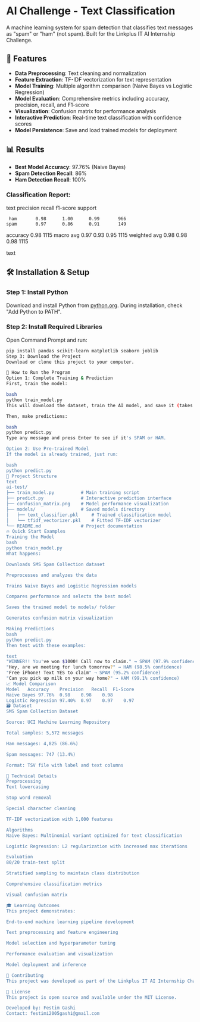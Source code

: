 # AI Challenge - Text Classification

A machine learning system for spam detection that classifies text messages as "spam" or "ham" (not spam). Built for the Linkplus IT AI Internship Challenge.

## 🚀 Features

- **Data Preprocessing**: Text cleaning and normalization
- **Feature Extraction**: TF-IDF vectorization for text representation
- **Model Training**: Multiple algorithm comparison (Naive Bayes vs Logistic Regression)
- **Model Evaluation**: Comprehensive metrics including accuracy, precision, recall, and F1-score
- **Visualization**: Confusion matrix for performance analysis
- **Interactive Prediction**: Real-time text classification with confidence scores
- **Model Persistence**: Save and load trained models for deployment

## 📊 Results

- **Best Model Accuracy**: 97.76% (Naive Bayes)
- **Spam Detection Recall**: 86%
- **Ham Detection Recall**: 100%

### Classification Report:
text
          precision    recall  f1-score   support

     ham       0.98      1.00      0.99       966
    spam       0.97      0.86      0.91       149

accuracy                           0.98      1115
macro avg 0.97 0.93 0.95 1115
weighted avg 0.98 0.98 0.98 1115

text

## 🛠️ Installation & Setup

### Step 1: Install Python
Download and install Python from [python.org](https://python.org). During installation, check "Add Python to PATH".

### Step 2: Install Required Libraries
Open Command Prompt and run:
```bash
pip install pandas scikit-learn matplotlib seaborn joblib
Step 3: Download the Project
Download or clone this project to your computer.

🎯 How to Run the Program
Option 1: Complete Training & Prediction
First, train the model:

bash
python train_model.py
This will download the dataset, train the AI model, and save it (takes 1-2 minutes).

Then, make predictions:

bash
python predict.py
Type any message and press Enter to see if it's SPAM or HAM.

Option 2: Use Pre-trained Model
If the model is already trained, just run:

bash
python predict.py
📁 Project Structure
text
ai-test/
├── train_model.py          # Main training script
├── predict.py              # Interactive prediction interface
├── confusion_matrix.png    # Model performance visualization
├── models/                 # Saved models directory
│   ├── text_classifier.pkl     # Trained classification model
│   └── tfidf_vectorizer.pkl    # Fitted TF-IDF vectorizer
└── README.md               # Project documentation
🔥 Quick Start Examples
Training the Model
bash
python train_model.py
What happens:

Downloads SMS Spam Collection dataset

Preprocesses and analyzes the data

Trains Naive Bayes and Logistic Regression models

Compares performance and selects the best model

Saves the trained model to models/ folder

Generates confusion matrix visualization

Making Predictions
bash
python predict.py
Then test with these examples:

text
"WINNER!! You've won $1000! Call now to claim." → SPAM (97.9% confidence)
"Hey, are we meeting for lunch tomorrow?" → HAM (98.5% confidence)
"Free iPhone! Text YES to claim" → SPAM (95.2% confidence)
"Can you pick up milk on your way home?" → HAM (99.1% confidence)
📈 Model Comparison
Model	Accuracy	Precision	Recall	F1-Score
Naive Bayes	97.76%	0.98	0.98	0.98
Logistic Regression	97.40%	0.97	0.97	0.97
🗃️ Dataset
SMS Spam Collection Dataset

Source: UCI Machine Learning Repository

Total samples: 5,572 messages

Ham messages: 4,825 (86.6%)

Spam messages: 747 (13.4%)

Format: TSV file with label and text columns

🔧 Technical Details
Preprocessing
Text lowercasing

Stop word removal

Special character cleaning

TF-IDF vectorization with 1,000 features

Algorithms
Naive Bayes: Multinomial variant optimized for text classification

Logistic Regression: L2 regularization with increased max iterations

Evaluation
80/20 train-test split

Stratified sampling to maintain class distribution

Comprehensive classification metrics

Visual confusion matrix

🎓 Learning Outcomes
This project demonstrates:

End-to-end machine learning pipeline development

Text preprocessing and feature engineering

Model selection and hyperparameter tuning

Performance evaluation and visualization

Model deployment and inference

🤝 Contributing
This project was developed as part of the Linkplus IT AI Internship Challenge. Feel free to fork and extend the functionality.

📄 License
This project is open source and available under the MIT License.

Developed by: Festim Gashi
Contact: festimi2005gashi@gmail.com
